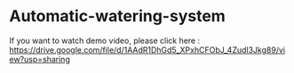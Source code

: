# Automatic-watering-system
If you want to watch demo video, please click here : https://drive.google.com/file/d/1AAdR1DhGd5_XPxhCFObJ_4Zudl3Jkg89/view?usp=sharing
